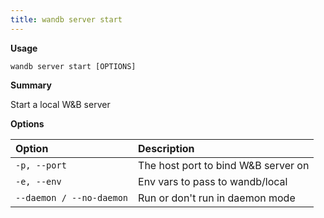 ```yaml
---
title: wandb server start
---
```


**Usage**

`wandb server start [OPTIONS]`

**Summary**

Start a local W&B server


**Options**

| **Option** | **Description** |
| :--- | :--- |
| `-p, --port` | The host port to bind W&B server on |
| `-e, --env` | Env vars to pass to wandb/local |
| `--daemon / --no-daemon` | Run or don't run in daemon mode |



